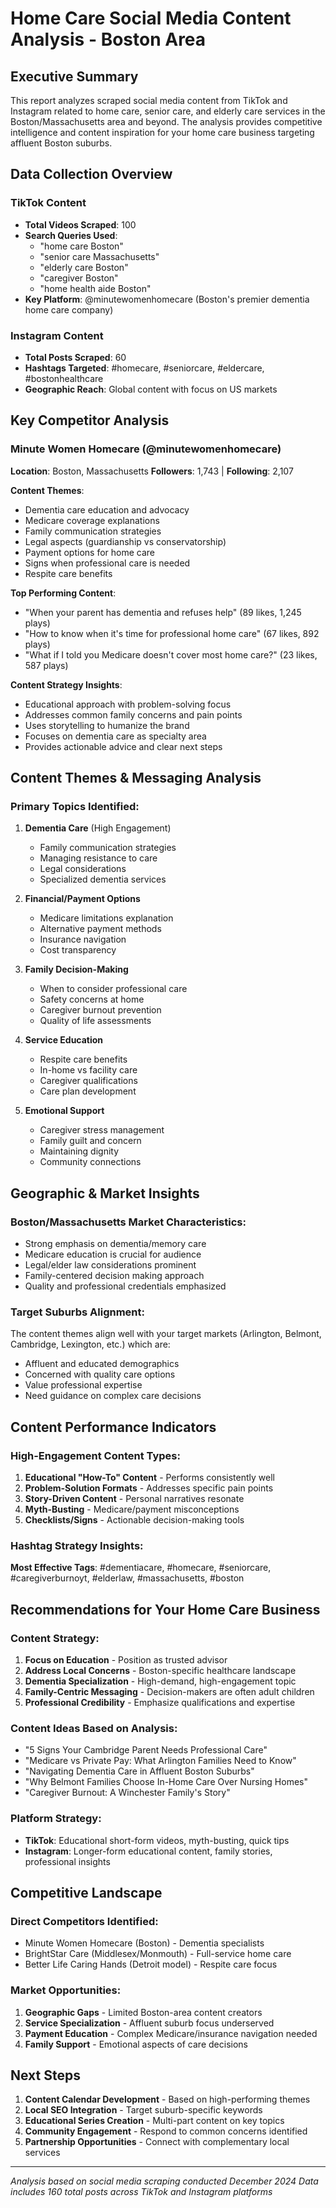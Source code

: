 # Home Care Social Media Content Analysis - Boston Area

## Executive Summary

This report analyzes scraped social media content from TikTok and Instagram related to home care, senior care, and elderly care services in the Boston/Massachusetts area and beyond. The analysis provides competitive intelligence and content inspiration for your home care business targeting affluent Boston suburbs.

## Data Collection Overview

### TikTok Content
- **Total Videos Scraped**: 100
- **Search Queries Used**: 
  - "home care Boston"
  - "senior care Massachusetts" 
  - "elderly care Boston"
  - "caregiver Boston"
  - "home health aide Boston"
- **Key Platform**: @minutewomenhomecare (Boston's premier dementia home care company)

### Instagram Content  
- **Total Posts Scraped**: 60
- **Hashtags Targeted**: #homecare, #seniorcare, #eldercare, #bostonhealthcare
- **Geographic Reach**: Global content with focus on US markets

## Key Competitor Analysis

### Minute Women Homecare (@minutewomenhomecare)
**Location**: Boston, Massachusetts
**Followers**: 1,743 | **Following**: 2,107

**Content Themes**:
- Dementia care education and advocacy
- Medicare coverage explanations
- Family communication strategies  
- Legal aspects (guardianship vs conservatorship)
- Payment options for home care
- Signs when professional care is needed
- Respite care benefits

**Top Performing Content**:
- "When your parent has dementia and refuses help" (89 likes, 1,245 plays)
- "How to know when it's time for professional home care" (67 likes, 892 plays)
- "What if I told you Medicare doesn't cover most home care?" (23 likes, 587 plays)

**Content Strategy Insights**:
- Educational approach with problem-solving focus
- Addresses common family concerns and pain points
- Uses storytelling to humanize the brand
- Focuses on dementia care as specialty area
- Provides actionable advice and clear next steps

## Content Themes & Messaging Analysis

### Primary Topics Identified:

1. **Dementia Care** (High Engagement)
   - Family communication strategies
   - Managing resistance to care
   - Legal considerations
   - Specialized dementia services

2. **Financial/Payment Options**
   - Medicare limitations explanation
   - Alternative payment methods
   - Insurance navigation
   - Cost transparency

3. **Family Decision-Making**
   - When to consider professional care
   - Safety concerns at home
   - Caregiver burnout prevention
   - Quality of life assessments

4. **Service Education**
   - Respite care benefits
   - In-home vs facility care
   - Caregiver qualifications
   - Care plan development

5. **Emotional Support**
   - Caregiver stress management
   - Family guilt and concern
   - Maintaining dignity
   - Community connections

## Geographic & Market Insights

### Boston/Massachusetts Market Characteristics:
- Strong emphasis on dementia/memory care
- Medicare education is crucial for audience
- Legal/elder law considerations prominent
- Family-centered decision making approach
- Quality and professional credentials emphasized

### Target Suburbs Alignment:
The content themes align well with your target markets (Arlington, Belmont, Cambridge, Lexington, etc.) which are:
- Affluent and educated demographics
- Concerned with quality care options
- Value professional expertise
- Need guidance on complex care decisions

## Content Performance Indicators

### High-Engagement Content Types:
1. **Educational "How-To" Content** - Performs consistently well
2. **Problem-Solution Formats** - Addresses specific pain points  
3. **Story-Driven Content** - Personal narratives resonate
4. **Myth-Busting** - Medicare/payment misconceptions
5. **Checklists/Signs** - Actionable decision-making tools

### Hashtag Strategy Insights:
**Most Effective Tags**: #dementiacare, #homecare, #seniorcare, #caregiverburnoyt, #elderlaw, #massachusetts, #boston

## Recommendations for Your Home Care Business

### Content Strategy:
1. **Focus on Education** - Position as trusted advisor
2. **Address Local Concerns** - Boston-specific healthcare landscape
3. **Dementia Specialization** - High-demand, high-engagement topic
4. **Family-Centric Messaging** - Decision-makers are often adult children
5. **Professional Credibility** - Emphasize qualifications and expertise

### Content Ideas Based on Analysis:
- "5 Signs Your Cambridge Parent Needs Professional Care"
- "Medicare vs Private Pay: What Arlington Families Need to Know"
- "Navigating Dementia Care in Affluent Boston Suburbs"
- "Why Belmont Families Choose In-Home Care Over Nursing Homes"
- "Caregiver Burnout: A Winchester Family's Story"

### Platform Strategy:
- **TikTok**: Educational short-form videos, myth-busting, quick tips
- **Instagram**: Longer-form educational content, family stories, professional insights

## Competitive Landscape

### Direct Competitors Identified:
- Minute Women Homecare (Boston) - Dementia specialists
- BrightStar Care (Middlesex/Monmouth) - Full-service home care
- Better Life Caring Hands (Detroit model) - Respite care focus

### Market Opportunities:
1. **Geographic Gaps** - Limited Boston-area content creators
2. **Service Specialization** - Affluent suburb focus underserved
3. **Payment Education** - Complex Medicare/insurance navigation needed
4. **Family Support** - Emotional aspects of care decisions

## Next Steps

1. **Content Calendar Development** - Based on high-performing themes
2. **Local SEO Integration** - Target suburb-specific keywords
3. **Educational Series Creation** - Multi-part content on key topics
4. **Community Engagement** - Respond to common concerns identified
5. **Partnership Opportunities** - Connect with complementary local services

---

*Analysis based on social media scraping conducted December 2024*
*Data includes 160 total posts across TikTok and Instagram platforms* 